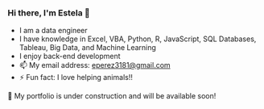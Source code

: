 ### Hi there, I'm Estela 👋

- I am a data engineer
- I have knowledge in Excel, VBA, Python, R, JavaScript, SQL Databases, Tableau, Big Data, and Machine Learning
- I enjoy back-end development
- 📫 My email address: eperez3181@gmail.com
- ⚡ Fun fact: I love helping animals!!

:construction: My portfolio is under construction and will be available soon!

<!--
**eperez3181/eperez3181** is a ✨ _special_ ✨ repository because its `README.md` (this file) appears on your GitHub profile.

Here are some ideas to get you started:

- 🔭 I’m currently working on ...
- 🌱 I’m currently learning ...
- 👯 I’m looking to collaborate on ...
- 🤔 I’m looking for help with ...
- 💬 Ask me about ...
- 📫 How to reach me: ...
- 😄 Pronouns: ...
- ⚡ Fun fact: ...
-->
